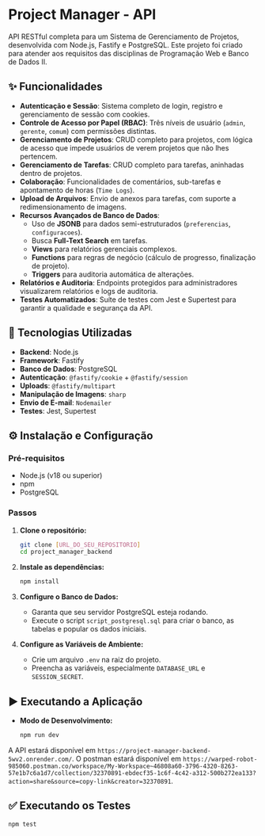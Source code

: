 # Project Manager - API

API RESTful completa para um Sistema de Gerenciamento de Projetos, desenvolvida com Node.js, Fastify e PostgreSQL. Este projeto foi criado para atender aos requisitos das disciplinas de Programação Web e Banco de Dados II.

## ✨ Funcionalidades

-   **Autenticação e Sessão**: Sistema completo de login, registro e gerenciamento de sessão com cookies.
-   **Controle de Acesso por Papel (RBAC)**: Três níveis de usuário (`admin`, `gerente`, `comum`) com permissões distintas.
-   **Gerenciamento de Projetos**: CRUD completo para projetos, com lógica de acesso que impede usuários de verem projetos que não lhes pertencem.
-   **Gerenciamento de Tarefas**: CRUD completo para tarefas, aninhadas dentro de projetos.
-   **Colaboração**: Funcionalidades de comentários, sub-tarefas e apontamento de horas (`Time Logs`).
-   **Upload de Arquivos**: Envio de anexos para tarefas, com suporte a redimensionamento de imagens.
-   **Recursos Avançados de Banco de Dados**:
    -   Uso de **JSONB** para dados semi-estruturados (`preferencias`, `configuracoes`).
    -   Busca **Full-Text Search** em tarefas.
    -   **Views** para relatórios gerenciais complexos.
    -   **Functions** para regras de negócio (cálculo de progresso, finalização de projeto).
    -   **Triggers** para auditoria automática de alterações.
-   **Relatórios e Auditoria**: Endpoints protegidos para administradores visualizarem relatórios e logs de auditoria.
-   **Testes Automatizados**: Suíte de testes com Jest e Supertest para garantir a qualidade e segurança da API.

## 🚀 Tecnologias Utilizadas

-   **Backend**: Node.js
-   **Framework**: Fastify
-   **Banco de Dados**: PostgreSQL
-   **Autenticação**: `@fastify/cookie` + `@fastify/session`
-   **Uploads**: `@fastify/multipart`
-   **Manipulação de Imagens**: `sharp`
-   **Envio de E-mail**: `Nodemailer`
-   **Testes**: Jest, Supertest

## ⚙️ Instalação e Configuração

### Pré-requisitos

-   Node.js (v18 ou superior)
-   npm
-   PostgreSQL

### Passos

1.  **Clone o repositório:**
    ```bash
    git clone [URL_DO_SEU_REPOSITORIO]
    cd project_manager_backend
    ```

2.  **Instale as dependências:**
    ```bash
    npm install
    ```

3.  **Configure o Banco de Dados:**
    -   Garanta que seu servidor PostgreSQL esteja rodando.
    -   Execute o script `script_postgresql.sql` para criar o banco, as tabelas e popular os dados iniciais.

4.  **Configure as Variáveis de Ambiente:**
    -   Crie um arquivo `.env` na raiz do projeto.
    -   Preencha as variáveis, especialmente `DATABASE_URL` e `SESSION_SECRET`.

## ▶️ Executando a Aplicação

-   **Modo de Desenvolvimento:**
    ```bash
    npm run dev
    ```
A API estará disponível em `https://project-manager-backend-5wv2.onrender.com/`.
O postman estará disponível em `https://warped-robot-985060.postman.co/workspace/My-Workspace~46808a60-3796-4320-8263-57e1b7c6a1d7/collection/32370891-ebdecf35-1c6f-4c42-a312-500b272ea133?action=share&source=copy-link&creator=32370891`.

## ✅ Executando os Testes



```bash
npm test
